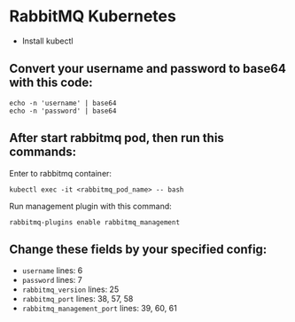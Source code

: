 # RabbitMQ Kubernetes

- Install kubectl

## Convert your username and password to base64 with this code:

```
echo -n 'username' | base64
echo -n 'password' | base64
```

## After start rabbitmq pod, then run this commands:

Enter to rabbitmq container:

```
kubectl exec -it <rabbitmq_pod_name> -- bash
```

Run management plugin with this command:

```
rabbitmq-plugins enable rabbitmq_management
```

## Change these fields by your specified config:

- `username` lines: 6
- `password` lines: 7
- `rabbitmq_version` lines: 25
- `rabbitmq_port` lines: 38, 57, 58
- `rabbitmq_management_port` lines: 39, 60, 61
